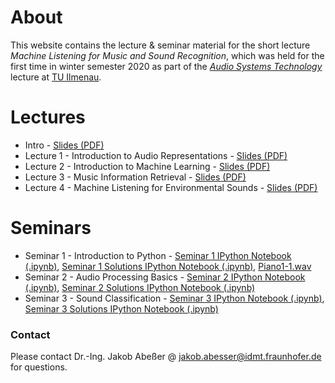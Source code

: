 # About

This website contains the lecture & seminar material for the short lecture *Machine Listening for Music and Sound Recognition*, which was held for the first time in winter semester 2020 as part of the [*Audio Systems Technology*](https://www.tu-ilmenau.de/mt/lehrveranstaltungen/lehre-fuer-master-mt/audio-systems-technology/) lecture at [TU Ilmenau](https://www.tu-ilmenau.de/).

# Lectures

- Intro - [Slides (PDF)](Machine_Listening_L0_Introduction.pdf)
- Lecture 1 - Introduction to Audio Representations - [Slides (PDF)](Machine_Listening_L1_Audio_Representations.pdf)
- Lecture 2 - Introduction to Machine Learning - [Slides (PDF)](Machine_Listening_L2_Machine_Learning.pdf)
- Lecture 3 - Music Information Retrieval - [Slides (PDF)](Machine_Listening_L3_Music_Information_Retrieval.pdf)
- Lecture 4 - Machine Listening for Environmental Sounds - [Slides (PDF)](Machine_Listening_L4_Environmental_Sound_Analysis.pdf)

# Seminars

 - Seminar 1 - Introduction to Python - [Seminar 1 IPython Notebook (.ipynb)](Machine_Listening_Seminar_1.ipynb), [Seminar 1 Solutions IPython Notebook (.ipynb)](Machine_Listening_Seminar_1_Solutions.ipynb), [Piano1-1.wav](Piano1-1.wav)
 - Seminar 2 - Audio Processing Basics - [Seminar 2 IPython Notebook (.ipynb)](Machine_Listening_Seminar_2.ipynb), [Seminar 2 Solutions IPython Notebook (.ipynb)](Machine_Listening_Seminar_2_Solutions.ipynb)
 - Seminar 3 - Sound Classification - [Seminar 3 IPython Notebook (.ipynb)](Machine_Listening_Seminar_3.ipynb), [Seminar 3 Solutions IPython Notebook (.ipynb)](Machine_Listening_Seminar_3_Solutions.ipynb)

### Contact

Please contact Dr.-Ing. Jakob Abeßer @ <jakob.abesser@idmt.fraunhofer.de> for questions.
